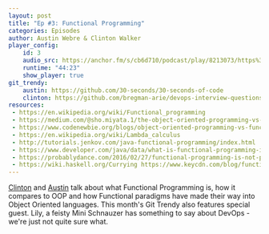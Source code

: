 ```yaml
---
layout: post
title: "Ep #3: Functional Programming"
categories: Episodes
author: Austin Webre & Clinton Walker
player_config: 
    id: 3
    audio_src: https://anchor.fm/s/cb6d710/podcast/play/8213073/https%3A%2F%2Fd3ctxlq1ktw2nl.cloudfront.net%2Fstaging%2F2019-10-20%2F-3---Functional-Programming-74f280396fa03.m4a
    runtime: "44:23"
    show_player: true
git_trendy:
    austin: https://github.com/30-seconds/30-seconds-of-code
    clinton: https://github.com/bregman-arie/devops-interview-questions
resources:
 - https://en.wikipedia.org/wiki/Functional_programming
 - https://medium.com/@sho.miyata.1/the-object-oriented-programming-vs-functional-programming-debate-in-a-beginner-friendly-nutshell-24fb6f8625cc
 - https://www.codenewbie.org/blogs/object-oriented-programming-vs-functional-programming
 - https://en.wikipedia.org/wiki/Lambda_calculus 
 - http://tutorials.jenkov.com/java-functional-programming/index.html 
 - https://www.developer.com/java/data/what-is-functional-programming-in-java.html 
 - https://probablydance.com/2016/02/27/functional-programming-is-not-popular-because-it-is-weird/ 
 - https://wiki.haskell.org/Currying https://www.keycdn.com/blog/functional-programming
---
```

[Clinton](https://twitter.com/clintonjwalker) and [Austin](https://twitter.com/austinwebre) talk about what Functional Programming is, how it compares to OOP and how Functional paradigms have made their way into Object Oriented languages. This month's Git Trendy also features special guest. Lily, a feisty Mini Schnauzer has something to say about DevOps - we're just not quite sure what.